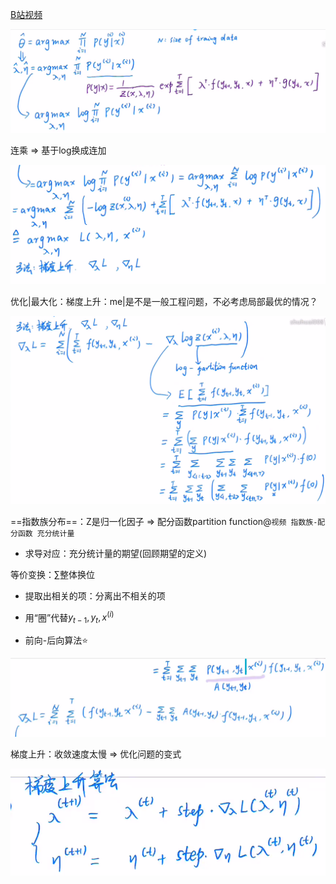 [B站视频](https://www.bilibili.com/video/BV19t411R7QU?p=8)

![image-20210607221520375](https://raw.githubusercontent.com/DaiDuncan/PicUploader/main/img3/20210607221521.png)

连乘 => 基于log换成连加

![image-20210607221721715](https://raw.githubusercontent.com/DaiDuncan/PicUploader/main/img3/20210607221722.png)

优化|最大化：梯度上升：me|是不是一般工程问题，不必考虑局部最优的情况？





![image-20210607221948725](https://raw.githubusercontent.com/DaiDuncan/PicUploader/main/img3/20210607221949.png)



==指数族分布==：Z是归一化因子 => 配分函数partition function@`视频 指数族-配分函数 充分统计量`

- 求导对应：充分统计量的期望(回顾期望的定义)

等价变换：$\sum$整体换位

- 提取出相关的项：分离出不相关的项

- 用“圈”代替$y_{t-1}, y_t, x^{(i)}$

- 前向-后向算法⭐



![image-20210607222422478](https://raw.githubusercontent.com/DaiDuncan/PicUploader/main/img3/20210607222422.png)



梯度上升：收敛速度太慢 => 优化问题的变式

<img src="https://raw.githubusercontent.com/DaiDuncan/PicUploader/main/img3/20210607222440.png" alt="image-20210607222439740" style="zoom:80%;" />

